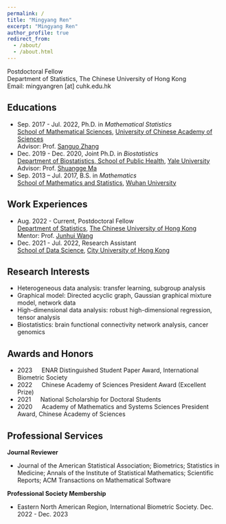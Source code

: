 ```yaml
---
permalink: /
title: "Mingyang Ren"
excerpt: "Mingyang Ren"
author_profile: true
redirect_from: 
  - /about/
  - /about.html
---
```


Postdoctoral Fellow  
Department of Statistics, The Chinese University of Hong Kong  
Email: mingyangren [at] cuhk.edu.hk  


## Educations
- Sep. 2017 - Jul. 2022,  Ph.D. in *Mathematical Statistics*  
[School of Mathematical Sciences](https://math.ucas.ac.cn/index.php/zh-CN/), [University of Chinese Academy of Sciences](https://www.ucas.ac.cn/)  
Advisor: Prof. [Sanguo Zhang](http://people.ucas.ac.cn/~sgzhang)
- Dec. 2019 - Dec. 2020,  Joint Ph.D. in *Biostatistics*  
[Department of Biostatistics, School of Public Health](https://publichealth.yale.edu/), [Yale University](https://www.yale.edu/)   
Advisor: Prof. [Shuangge Ma](https://publichealth.yale.edu/profile/shuangge_ma/)
- Sep. 2013 – Jul. 2017,  B.S. in *Mathematics*  
[School of Mathematics and Statistics](http://maths.whu.edu.cn/), [Wuhan University](https://www.whu.edu.cn/)

## Work Experiences
- Aug. 2022 - Current, Postdoctoral Fellow   
[Department of Statistics](https://www.sta.cuhk.edu.hk/), [The Chinese University of Hong Kong](https://www.cuhk.edu.hk/)  
Mentor: Prof. [Junhui Wang](https://www.sta.cuhk.edu.hk/peoples/jwang/)
- Dec. 2021 - Jul. 2022,  Research Assistant  
[School of Data Science](https://www.sdsc.cityu.edu.hk/), [City University of Hong Kong](https://www.cityu.edu.hk/) 

## Research Interests
- Heterogeneous data analysis: transfer learning, subgroup analysis
- Graphical model: Directed acyclic graph, Gaussian graphical mixture model, network data
- High-dimensional data analysis: robust high-dimensional regression, tensor analysis
- Biostatistics: brain functional connectivity network analysis, cancer genomics

## Awards and Honors
- 2023 &emsp; ENAR Distinguished Student Paper Award, International Biometric Society
- 2022 &emsp; Chinese Academy of Sciences President Award (Excellent Prize)
- 2021 &emsp; National Scholarship for Doctoral Students
- 2020 &emsp; Academy of Mathematics and Systems Sciences President Award, Chinese Academy of Sciences

## Professional Services
**Journal Reviewer**
- Journal of the American Statistical Association; Biometrics; Statistics in Medicine; Annals of the Institute of Statistical Mathematics; Scientific Reports; ACM Transactions on Mathematical Software
  
**Professional Society Membership**
- Eastern North American Region, International Biometric Society. Dec. 2022 - Dec. 2023
